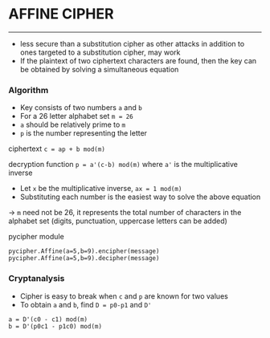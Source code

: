 # AFFINE CIPHER
---
- less secure than a substitution cipher as other attacks in addition to ones targeted to a substitution cipher, may work
- If the plaintext of two ciphertext characters are found, then the key can be obtained by solving a simultaneous equation

### Algorithm
- Key consists of two numbers `a` and `b` 
- For a 26 letter alphabet set `m = 26`
- `a` should be relatively prime to `m`
- `p` is the number representing the letter

ciphertext `c = ap + b mod(m)`

decryption function `p = a'(c-b) mod(m)`
where `a'` is the multiplicative inverse 

- Let `x` be the multiplicative inverse, `ax = 1 mod(m)`
- Substituting each number is the easiest way to solve the above equation

-> `m` need not be 26, it represents the total number of characters in the alphabet set (digits, punctuation, uppercase letters can be added)

pycipher module
```
pycipher.Affine(a=5,b=9).encipher(message)
pycipher.Affine(a=5,b=9).decipher(message)
```

### Cryptanalysis
- Cipher is easy to break when `c` and `p` are known for two values
- To obtain `a` and `b`, find `D = p0-p1` and `D'`
```
a = D'(c0 - c1) mod(m)
b = D'(p0c1 - p1c0) mod(m)
```